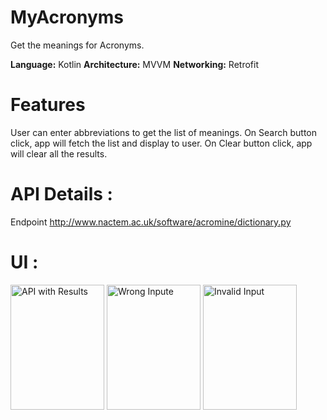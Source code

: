 # MyAcronyms
 Get the meanings for Acronyms.
 
**Language:** Kotlin
**Architecture:** MVVM
**Networking:** Retrofit

# Features
User can enter abbreviations to get the list of meanings.
On Search button click, app will fetch the list and display to user.
On Clear button click, app will clear all the results.

# API Details :
Endpoint http://www.nactem.ac.uk/software/acromine/dictionary.py


# UI :
<img src="https://github.com/vellanki2025/MyAcronyms/assets/156466867/473cbe90-d7d0-430c-a0ec-2c9103db6709" width="150" height="200" alt="API with Results">
<img src="https://github.com/vellanki2025/MyAcronyms/assets/156466867/d215335b-4a0c-40b6-a71b-5e9519d36890" width="150" height="200" alt="Wrong Inpute">
<img src="https://github.com/vellanki2025/MyAcronyms/assets/156466867/f5da671b-bf69-4cfa-8d0b-bac154e5dd49" width="150" height="200" alt="Invalid Input">



